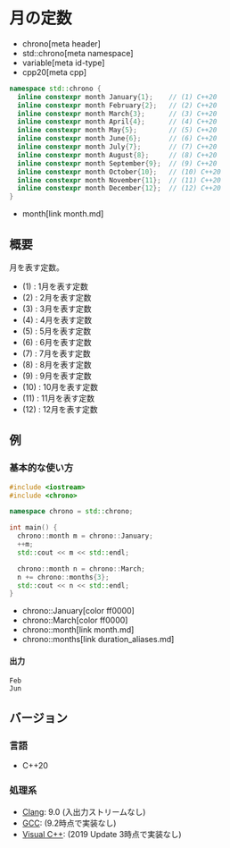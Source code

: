 # 月の定数
* chrono[meta header]
* std::chrono[meta namespace]
* variable[meta id-type]
* cpp20[meta cpp]

```cpp
namespace std::chrono {
  inline constexpr month January{1};    // (1) C++20
  inline constexpr month February{2};   // (2) C++20
  inline constexpr month March{3};      // (3) C++20
  inline constexpr month April{4};      // (4) C++20
  inline constexpr month May{5};        // (5) C++20
  inline constexpr month June{6};       // (6) C++20
  inline constexpr month July{7};       // (7) C++20
  inline constexpr month August{8};     // (8) C++20
  inline constexpr month September{9};  // (9) C++20
  inline constexpr month October{10};   // (10) C++20
  inline constexpr month November{11};  // (11) C++20
  inline constexpr month December{12};  // (12) C++20
}
```
* month[link month.md]

## 概要
月を表す定数。

- (1) : 1月を表す定数
- (2) : 2月を表す定数
- (3) : 3月を表す定数
- (4) : 4月を表す定数
- (5) : 5月を表す定数
- (6) : 6月を表す定数
- (7) : 7月を表す定数
- (8) : 8月を表す定数
- (9) : 9月を表す定数
- (10) : 10月を表す定数
- (11) : 11月を表す定数
- (12) : 12月を表す定数


## 例
### 基本的な使い方
```cpp example
#include <iostream>
#include <chrono>

namespace chrono = std::chrono;

int main() {
  chrono::month m = chrono::January;
  ++m;
  std::cout << m << std::endl;

  chrono::month n = chrono::March;
  n += chrono::months{3};
  std::cout << n << std::endl;
}
```
* chrono::January[color ff0000]
* chrono::March[color ff0000]
* chrono::month[link month.md]
* chrono::months[link duration_aliases.md]

#### 出力
```
Feb
Jun
```

## バージョン
### 言語
- C++20

### 処理系
- [Clang](/implementation.md#clang): 9.0 (入出力ストリームなし)
- [GCC](/implementation.md#gcc): (9.2時点で実装なし)
- [Visual C++](/implementation.md#visual_cpp): (2019 Update 3時点で実装なし)

